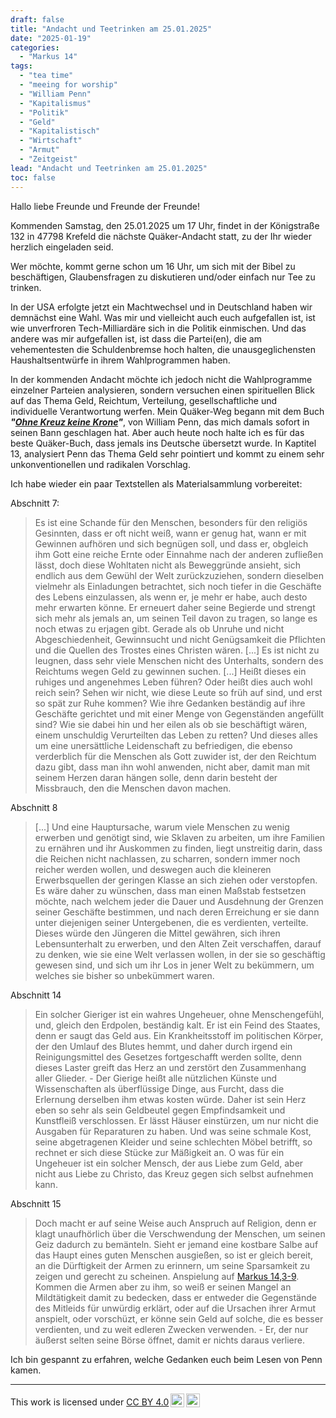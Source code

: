 ```yaml
---
draft: false
title: "Andacht und Teetrinken am 25.01.2025"
date: "2025-01-19"
categories:
  - "Markus 14"
tags:
  - "tea time"
  - "meeing for worship"
  - "William Penn"
  - "Kapitalismus"
  - "Politik"
  - "Geld"
  - "Kapitalistisch"
  - "Wirtschaft"
  - "Armut"
  - "Zeitgeist"
lead: "Andacht und Teetrinken am 25.01.2025"
toc: false
---
```




Hallo liebe Freunde und Freunde der Freunde!

Kommenden Samstag, den 25.01.2025 um 17 Uhr, findet in der Königstraße 132 in 47798 Krefeld die nächste Quäker-Andacht statt, zu der Ihr wieder herzlich eingeladen seid.

Wer möchte, kommt gerne schon um 16 Uhr, um sich mit der Bibel zu beschäftigen, Glaubensfragen zu diskutieren und/oder einfach nur Tee zu trinken.

In der USA erfolgte jetzt ein Machtwechsel und in Deutschland haben wir demnächst eine Wahl. Was mir und vielleicht auch euch aufgefallen ist, ist wie unverfroren Tech-Milliardäre sich in die Politik einmischen. Und das andere was mir aufgefallen ist, ist dass die Partei(en), die am vehementesten die Schuldenbremse hoch halten, die unausgeglichensten Haushaltsentwürfe in ihrem Wahlprogrammen haben.

In der kommenden Andacht möchte ich jedoch nicht die Wahlprogramme einzelner Parteien analysieren, sondern versuchen einen spirituellen Blick auf das Thema Geld, Reichtum, Verteilung, gesellschaftliche und individuelle Verantwortung werfen. Mein Quäker-Weg begann mit dem Buch ***"[Ohne Kreuz keine Krone](https://www.genialokal.de/Produkt/William-Penn/Ohne-Kreuz-keine-Krone_lid_29272276.html?storeID=andbhkre)"***, von William Penn, das mich damals sofort in seinen Bann geschlagen hat. Aber auch heute noch halte ich es für  das beste Quäker-Buch, dass jemals ins Deutsche übersetzt wurde. In Kaptitel 13, analysiert Penn das Thema Geld sehr pointiert und kommt zu einem sehr unkonventionellen und radikalen Vorschlag.

Ich habe wieder ein paar Textstellen als Materialsammlung vorbereitet:

Abschnitt 7:

> Es ist eine Schande für den Menschen, besonders für den religiös Gesinnten, dass er oft nicht weiß, wann er genug hat, wann er mit Gewinnen aufhören und sich begnügen soll, und dass er, obgleich ihm Gott eine reiche Ernte oder Einnahme nach der anderen zufließen lässt, doch diese Wohltaten nicht als Beweggründe ansieht, sich endlich aus dem Gewühl der Welt zurückzuziehen, sondern dieselben vielmehr als Einladungen betrachtet, sich noch tiefer in die Geschäfte des Lebens einzulassen, als wenn er, je mehr er habe, auch desto mehr erwarten könne. Er erneuert daher seine Begierde und strengt sich mehr als jemals an, um seinen Teil davon zu tragen, so lange es noch etwas zu erjagen gibt. Gerade als ob Unruhe und nicht Abgeschiedenheit, Gewinnsucht und nicht Genügsamkeit die Pflichten und die Quellen des Trostes eines Christen wären.
> [...]
> Es ist nicht zu leugnen, dass sehr viele Menschen nicht des Unterhalts, sondern des Reichtums wegen Geld zu gewinnen suchen. [...]
> Heißt dieses ein ruhiges und angenehmes Leben führen? Oder heißt dies auch wohl reich sein? Sehen wir nicht, wie diese Leute so früh auf sind, und erst so spät zur Ruhe kommen? Wie ihre Gedanken beständig auf ihre Geschäfte gerichtet und mit einer Menge von Gegenständen angefüllt sind? Wie sie dabei hin und her eilen als ob sie beschäftigt wären, einem unschuldig Verurteilten das Leben zu retten? Und dieses alles um eine unersättliche Leidenschaft zu befriedigen, die ebenso verderblich für die Menschen als Gott zuwider ist, der den Reichtum dazu gibt, dass man ihn wohl anwenden, nicht aber, damit man mit seinem Herzen daran hängen solle, denn darin besteht der Missbrauch, den die Menschen davon machen.


Abschnitt 8

> [...] Und eine Hauptursache, warum viele Menschen zu wenig erwerben und genötigt sind, wie Sklaven zu arbeiten, um ihre Familien zu ernähren und ihr Auskommen zu finden, liegt unstreitig darin, dass die Reichen nicht nachlassen, zu scharren, sondern immer noch reicher werden wollen, und deswegen auch die kleineren Erwerbsquellen der geringen Klasse an sich ziehen oder verstopfen. Es wäre daher zu wünschen, dass man einen Maßstab festsetzen möchte, nach welchem jeder die Dauer und Ausdehnung der Grenzen seiner Geschäfte bestimmen, und nach deren Erreichung er sie dann unter diejenigen seiner Untergebenen, die es verdienten, verteilte. Dieses würde den Jüngeren die Mittel gewähren, sich ihren Lebensunterhalt zu erwerben, und den Alten Zeit verschaffen, darauf zu denken, wie sie eine Welt verlassen wollen, in der sie so geschäftig gewesen sind, und sich um ihr Los in jener Welt zu bekümmern, um welches sie bisher so unbekümmert waren.

Abschnitt 14

> Ein solcher Gieriger ist ein wahres Ungeheuer, ohne Menschengefühl, und, gleich den Erdpolen, beständig kalt. Er ist ein Feind des Staates, denn er saugt das Geld aus. Ein Krankheitsstoff im politischen Körper, der den Umlauf des Blutes hemmt, und daher durch irgend ein Reinigungsmittel des Gesetzes fortgeschafft werden sollte, denn dieses Laster greift das Herz an und zerstört den Zusammenhang aller Glieder. - Der Gierige heißt alle nützlichen Künste und Wissenschaften als überflüssige Dinge, aus Furcht, dass die Erlernung derselben ihm etwas kosten würde. Daher ist sein Herz eben so sehr als sein Geldbeutel gegen Empfindsamkeit und Kunstfleiß verschlossen. Er lässt Häuser einstürzen, um nur nicht die Ausgaben für Reparaturen zu haben. Und was seine schmale Kost, seine abgetragenen Kleider und seine schlechten Möbel betrifft, so rechnet er sich diese Stücke zur Mäßigkeit an. O was für ein Ungeheuer ist ein solcher Mensch, der aus Liebe zum Geld, aber nicht aus Liebe zu Christo, das Kreuz gegen sich selbst aufnehmen kann.

Abschnitt 15

> Doch macht er auf seine Weise auch Anspruch auf Religion, denn er klagt unaufhörlich über die Verschwendung der Menschen, um seinen Geiz dadurch zu bemänteln. Sieht er jemand eine kostbare Salbe auf das Haupt eines guten Menschen ausgießen, so ist er gleich bereit, an die Dürftigkeit der Armen zu erinnern, um seine Sparsamkeit zu zeigen und gerecht zu scheinen. Anspielung auf [Markus 14,3-9](https://www.bibleserver.com/HFA/Markus14).  Kommen die Armen aber zu ihm, so weiß er seinen Mangel an Mildtätigkeit damit zu bedecken, dass er entweder die Gegenstände des Mitleids für unwürdig erklärt, oder auf die Ursachen ihrer Armut anspielt, oder vorschüzt, er könne sein Geld auf solche, die es besser verdienten, und zu weit edleren Zwecken verwenden. - Er, der nur äußerst selten seine Börse öffnet, damit er nichts daraus verliere.

Ich bin gespannt zu erfahren, welche Gedanken euch beim Lesen von Penn kamen.

---

<p xmlns:cc="http://creativecommons.org/ns#" >This work is licensed under <a href="https://creativecommons.org/licenses/by/4.0/?ref=chooser-v1" target="\_blank" rel="license noopener noreferrer" style="display:inline-block;">CC BY 4.0<img style="height:22px!important;margin-left:3px;vertical-align:text-bottom;" src="https://mirrors.creativecommons.org/presskit/icons/cc.svg?ref=chooser-v1" alt=""><img style="height:22px!important;margin-left:3px;vertical-align:text-bottom;" src="https://mirrors.creativecommons.org/presskit/icons/by.svg?ref=chooser-v1" alt=""></a></p>

